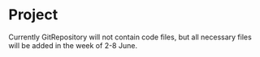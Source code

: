 # Project

Currently GitRepository will not contain code files, but all necessary files will be added in the week of 2-8 June.
